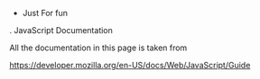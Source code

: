 - Just For fun

. JavaScript Documentation

All the documentation in this page is taken from

https://developer.mozilla.org/en-US/docs/Web/JavaScript/Guide
